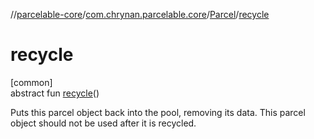 //[parcelable-core](../../../index.md)/[com.chrynan.parcelable.core](../index.md)/[Parcel](index.md)/[recycle](recycle.md)

# recycle

[common]\
abstract fun [recycle](recycle.md)()

Puts this parcel object back into the pool, removing its data. This parcel object should not be used after it is recycled.
